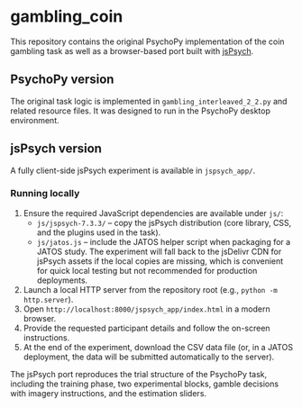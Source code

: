 # gambling_coin

This repository contains the original PsychoPy implementation of the coin gambling task as well as a browser-based port built with [jsPsych](https://www.jspsych.org/).

## PsychoPy version

The original task logic is implemented in `gambling_interleaved_2_2.py` and related resource files. It was designed to run in the PsychoPy desktop environment.

## jsPsych version

A fully client-side jsPsych experiment is available in `jspsych_app/`.

### Running locally

1. Ensure the required JavaScript dependencies are available under `js/`:
   * `js/jspsych-7.3.3/` – copy the jsPsych distribution (core library, CSS, and the plugins used in the task).
   * `js/jatos.js` – include the JATOS helper script when packaging for a JATOS study.
   The experiment will fall back to the jsDelivr CDN for jsPsych assets if the local copies are missing, which is convenient for
   quick local testing but not recommended for production deployments.
2. Launch a local HTTP server from the repository root (e.g., `python -m http.server`).
3. Open `http://localhost:8000/jspsych_app/index.html` in a modern browser.
4. Provide the requested participant details and follow the on-screen instructions.
5. At the end of the experiment, download the CSV data file (or, in a JATOS deployment, the data will be submitted
   automatically to the server).

The jsPsych port reproduces the trial structure of the PsychoPy task, including the training phase, two experimental blocks, gamble decisions with imagery instructions, and the estimation sliders.
